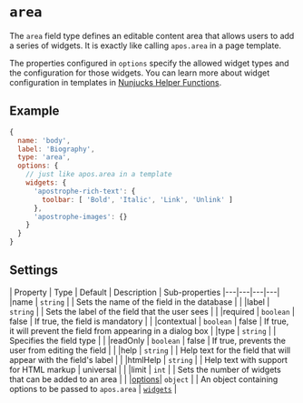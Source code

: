# `area`

The `area` field type defines an editable content area that allows users to add a series of widgets. It is exactly like calling `apos.area` in a page template.

The properties configured in `options` specify the allowed widget types and the configuration for those widgets. You can learn more about widget configuration in templates in [Nunjucks Helper Functions](/tutorials/core-concepts/working-with-templates/nunjucks-helper-functions.md).

## Example

```javascript
{
  name: 'body',
  label: 'Biography',
  type: 'area',
  options: {
    // just like apos.area in a template
    widgets: {
      'apostrophe-rich-text': {
        toolbar: [ 'Bold', 'Italic', 'Link', 'Unlink' ]
      },
      'apostrophe-images': {}
    }
  }
}
```
## Settings

|  Property | Type   | Default | Description | Sub-properties
|---|---|---|---|
|name | `string` | | Sets the name of the field in the database | |
|label | `string` | | Sets the label of the field that the user sees | |
|required | `boolean` | false | If true, the field is mandatory | |
|contextual | `boolean` | false | If true, it will prevent the field from appearing in a dialog box |
|type | `string` | | Specifies the field type | |
|readOnly | `boolean` | false | If true, prevents the user from editing the field | |
|help | `string` | | Help text for the field that will appear with the field's label | |
|htmlHelp | `string` | | Help text with support for HTML markup | universal | |
|limit | `int` | | Sets the number of widgets that can be added to an area |  |
|[options](../properties/options.md)| `object` | | An object containing options to be passed to `apos.area` | [`widgets`](../properties/options.md#widgets) |

